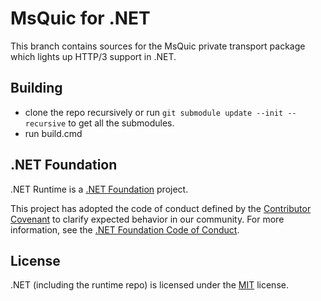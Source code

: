 # MsQuic for .NET

This branch contains sources for the MsQuic private transport package which lights up HTTP/3 support in .NET.

## Building

- clone the repo recursively or run `git submodule update --init --recursive` to get all the submodules.
- run build.cmd

## .NET Foundation

.NET Runtime is a [.NET Foundation](https://www.dotnetfoundation.org/projects) project.

This project has adopted the code of conduct defined by the [Contributor Covenant](http://contributor-covenant.org/) to clarify expected behavior in our community. For more information, see the [.NET Foundation Code of Conduct](http://www.dotnetfoundation.org/code-of-conduct).

## License

.NET (including the runtime repo) is licensed under the [MIT](LICENSE.TXT) license.

